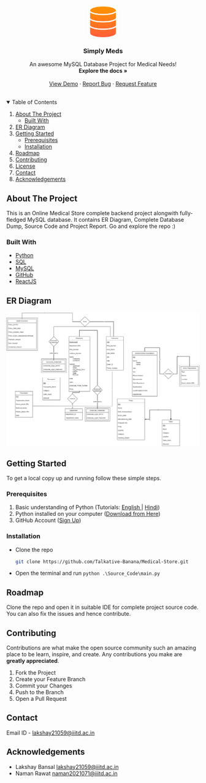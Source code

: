 <!-- PROJECT LOGO -->
<br />
<p align="center">
  <a href="https://github.com/Talkative-Banana/Medical-Store">
    <img src="logos/logo.png" alt="Logo" width="80" height="80">
  </a>

  <h3 align="center">Simply Meds</h3>

  <p align="center">
    An awesome MySQL Database Project for Medical Needs!
    <br />
    <strong>Explore the docs »</strong>
    <br />
    <br />
    <a href="https://github.com/Talkative-Banana/Medical-Store/blob/master/Project_OverView.pdf">View Demo</a>
    ·
    <a href="https://github.com/Talkative-Banana/Medical-Store/issues">Report Bug</a>
    ·
    <a href="https://github.com/Talkative-Banana/Medical-Store/issues">Request Feature</a>
    <br />
</p>

<br>

<!-- TABLE OF CONTENTS -->
<details open="open">
  <summary>Table of Contents</summary>
  <ol>
    <li>
      <a href="#about-the-project">About The Project</a>
      <ul>
        <li><a href="#built-with">Built With</a></li>
      </ul>
    </li>
    <li><a href="#er-diagram">ER Diagram</a></li>
    <li>
      <a href="#getting-started">Getting Started</a>
      <ul>
        <li><a href="#prerequisites">Prerequisites</a></li>
        <li><a href="#installation">Installation</a></li>
      </ul>
    </li>
    <li><a href="#roadmap">Roadmap</a></li>
    <li><a href="#contributing">Contributing</a></li>
    <li><a href="#license">License</a></li>
    <li><a href="#contact">Contact</a></li>
    <li><a href="#acknowledgements">Acknowledgements</a></li>
  </ol>
</details>



<!-- ABOUT THE PROJECT -->
## About The Project

<a href="https://github.com/Talkative-Banana/Medical-Store">
</a>

This is an Online Medical Store complete backend project alongwith fully-fledged MySQL database. It contains ER Diagram, Complete Database Dump, Source Code and Project Report. Go and explore the repo :)

### Built With

* [Python](https://www.python.org/)
* [SQL](https://www.w3schools.com/sql)
* [MySQL](https://www.mysql.com/)
* [GitHub](https://github.com)
* [ReactJS](https://react.dev/)

## ER Diagram
<a href="https://github.com/Talkative-Banana/Medical-Store">
    <img src="logos/ER_Diagram.png" alt="ER_Diagram">
</a>


<!-- GETTING STARTED -->
## Getting Started

To get a local copy up and running follow these simple steps.

### Prerequisites

1. Basic understanding of Python (Tutorials: [English ](https://youtu.be/_uQrJ0TkZlc)| [Hindi](https://youtu.be/gfDE2a7MKjA))
2. Python installed on your computer ([Download from Here](https://www.python.org/downloads/))
3. GitHub Account ([Sign Up](https://github.com))


### Installation

- Clone the repo
   ```sh
   git clone https://github.com/Talkative-Banana/Medical-Store.git
   ```
- Open the terminal and run `python .\Source_Code\main.py`
   

<!-- ROADMAP -->
## Roadmap

Clone the repo and open it in suitable IDE for complete project source code. You can also fix the issues and hence contribute.


<!-- CONTRIBUTING -->
## Contributing

Contributions are what make the open source community such an amazing place to be learn, inspire, and create. Any contributions you make are **greatly appreciated**.

1. Fork the Project
2. Create your Feature Branch
3. Commit your Changes
4. Push to the Branch
5. Open a Pull Request


<!-- CONTACT -->
## Contact

Email ID - lakshay21059@iiitd.ac.in

<!-- ACKNOWLEDGEMENTS -->
## Acknowledgements
* Lakshay Bansal lakshay21059@iiitd.ac.in
* Naman Rawat naman2021071@iiitd.ac.in
